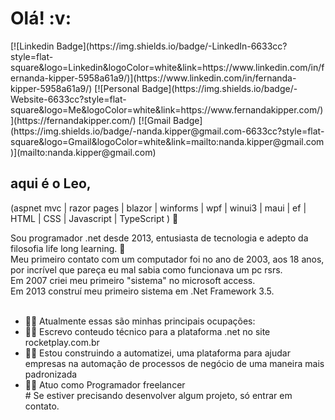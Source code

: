 <h1>Olá! :v: </h1>
[![Linkedin Badge](https://img.shields.io/badge/-LinkedIn-6633cc?style=flat-square&logo=Linkedin&logoColor=white&link=https://www.linkedin.com/in/fernanda-kipper-5958a61a9/)](https://www.linkedin.com/in/fernanda-kipper-5958a61a9/)
[![Personal Badge](https://img.shields.io/badge/-Website-6633cc?style=flat-square&logo=Me&logoColor=white&link=https://www.fernandakipper.com/)](https://fernandakipper.com/)
[![Gmail Badge](https://img.shields.io/badge/-nanda.kipper@gmail.com-6633cc?style=flat-square&logo=Gmail&logoColor=white&link=mailto:nanda.kipper@gmail.com)](mailto:nanda.kipper@gmail.com)

## aqui é o Leo,
(aspnet mvc | razor pages | blazor  | winforms | wpf | winui3 | maui | ef | HTML | CSS | Javascript | TypeScript ) 🚀

Sou programador .net desde 2013, entusiasta de tecnologia e adepto da filosofia life long learning. :muscle: <br>
Meu primeiro contato com um computador foi no ano de 2003, aos 18 anos, por incrível que pareça eu mal sabia como funcionava um pc rsrs. <br>
Em 2007 criei meu primeiro "sistema" no microsoft access. <br>
Em 2013 construí meu primeiro sistema em .Net Framework 3.5. <br>
<br>
- 👩‍💻 Atualmente essas são minhas principais ocupações: <br>
- 👩‍💻 Escrevo conteudo técnico para a plataforma .net no site rocketplay.com.br <br>
- 👩‍💻 Estou construindo a automatizei, uma plataforma para ajudar empresas na automação de processos de negócio de uma maneira mais padronizada <br>
- 👩‍💻 Atuo como Programador freelancer <br>
        # Se estiver precisando desenvolver algum projeto, só entrar em contato. <br>
